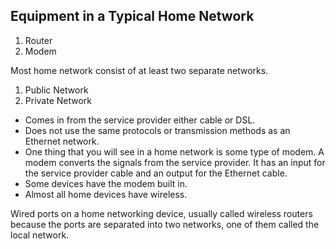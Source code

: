 ## Equipment in a Typical Home Network

1. Router
2. Modem

Most home network consist of at least two separate networks.
1. Public Network 
2. Private Network

- Comes in from the service provider either cable or DSL.
- Does not use the same protocols or transmission methods as an Ethernet network.
- One thing that you will see in a home network is some type of modem. A modem converts the signals from the service provider. It has an input for the service provider cable and an output for the Ethernet cable.
- Some devices have the modem built in.
- Almost all home devices have wireless.

Wired ports on a home networking device, usually called wireless routers because the ports are separated into two networks, one of them called the local network.

